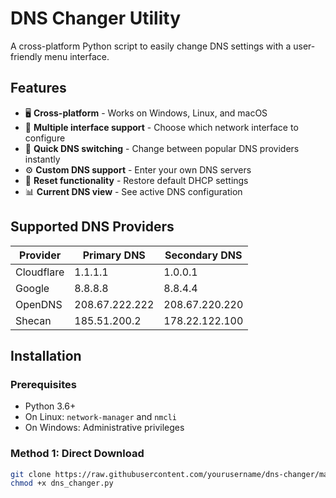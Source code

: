 # DNS Changer Utility

A cross-platform Python script to easily change DNS settings with a user-friendly menu interface.

## Features

- 🖥️ **Cross-platform** - Works on Windows, Linux, and macOS
- 📶 **Multiple interface support** - Choose which network interface to configure
- 🔄 **Quick DNS switching** - Change between popular DNS providers instantly
- ⚙️ **Custom DNS support** - Enter your own DNS servers
- 🔄 **Reset functionality** - Restore default DHCP settings
- 📊 **Current DNS view** - See active DNS configuration

## Supported DNS Providers

| Provider   | Primary DNS    | Secondary DNS  |
|------------|----------------|----------------|
| Cloudflare | 1.1.1.1        | 1.0.0.1        |
| Google     | 8.8.8.8        | 8.8.4.4        |
| OpenDNS    | 208.67.222.222 | 208.67.220.220 |
| Shecan     | 185.51.200.2   | 178.22.122.100 |

## Installation

### Prerequisites
- Python 3.6+
- On Linux: `network-manager` and `nmcli`
- On Windows: Administrative privileges

### Method 1: Direct Download
```bash
git clone https://raw.githubusercontent.com/yourusername/dns-changer/main/dns_changer.py](https://github.com/Saeed-Shirazi-1997/dns-der.git
chmod +x dns_changer.py
